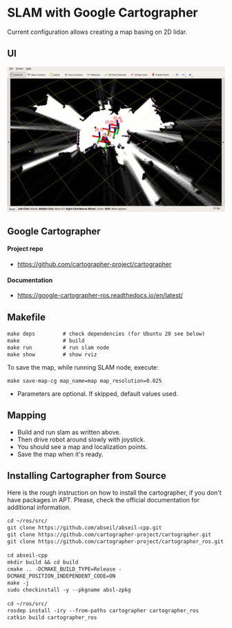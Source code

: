 # SLAM with Google Cartographer

Current configuration allows creating a map basing on 2D lidar.

## UI
![](docs/slam_cg.png)

## Google Cartographer
#### Project repo
* https://github.com/cartographer-project/cartographer

#### Documentation
* https://google-cartographer-ros.readthedocs.io/en/latest/

## Makefile
```
make deps         # check dependencies (for Ubuntu 20 see below)
make              # build
make run          # run slam node
make show         # show rviz
```

To save the map, while running SLAM node, execute:
```
make save-map-cg map_name=map map_resolution=0.025
```

* Parameters are optional. If skipped, default values used.

## Mapping
* Build and run slam as written above.
* Then drive robot around slowly with joystick.
* You should see a map and localization points.
* Save the map when it's ready.

## Installing Cartographer from Source
Here is the rough instruction on how to install the cartographer, if you don't have packages in APT. Please, check the official documentation for additional information.

```
cd ~/ros/src/
git clone https://github.com/abseil/abseil-cpp.git
git clone https://github.com/cartographer-project/cartographer.git
git clone https://github.com/cartographer-project/cartographer_ros.git

cd abseil-cpp
mkdir build && cd build
cmake .. -DCMAKE_BUILD_TYPE=Release -DCMAKE_POSITION_INDEPENDENT_CODE=ON
make -j
sudo checkinstall -y --pkgname absl-zpkg

cd ~/ros/src/
rosdep install -iry --from-paths cartographer cartographer_ros
catkin build cartographer_ros
```
